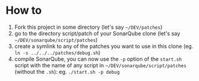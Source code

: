 # How to

1. Fork this project in some directory (let's say `~/DEV/patches`)
2. go to the directory script/patch of your SonarQube clone (let's say `~/DEV/sonarqube/script/patches`)
3. create a symlink to any of the patches you want to use in this clone (eg. `ln -s ../../../patches/debug.sh`)
4. compile SonarQube, you can now use the `-p` option of the `start.sh` script with the name of any script in `~/DEV/sonarqube/script/patches` (without the `.sh`): eg. `./start.sh -p debug`
